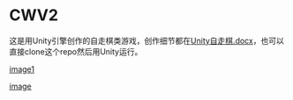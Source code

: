 # CWV2
这是用Unity引擎创作的自走棋类游戏，创作细节都在[Unity自走棋.docx](https://github.com/zbmsnj1/CWV2/blob/main/Unity%E8%87%AA%E8%B5%B0%E6%A3%8B.docx)，也可以直接clone这个repo然后用Unity运行。

[image1](https://github.com/zbmsnj1/CWV2/blob/main/Fig/Picture2.png)

[image](https://github.com/zbmsnj1/CWV2/blob/main/Fig/Picture1.png)

